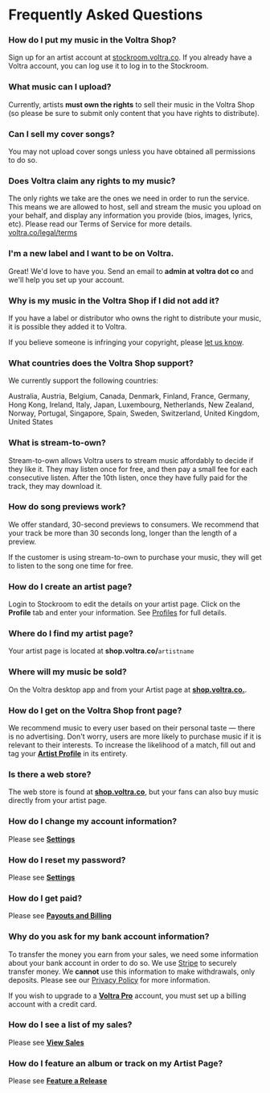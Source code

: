 # Frequently Asked Questions

### How do I put my music in the Voltra Shop?
Sign up for an artist account at [stockroom.voltra.co](https://stockroom.voltra.co). If you already have a Voltra account, you can log use it to log in to the Stockroom.

### What music can I upload?
Currently, artists **must own the rights** to sell their music in the Voltra Shop (so please be sure to submit only content that you have rights to distribute).

### Can I sell my cover songs?
You may not upload cover songs unless you have obtained all permissions to do so.

### Does Voltra claim any rights to my music?
The only rights we take are the ones we need in order to run the service. This means we are allowed to host, sell and stream the music you upload on your behalf, and display any information you provide (bios, images, lyrics, etc). Please read our Terms of Service for more details. [voltra.co/legal/terms](https://voltra.co/legal/terms)

### I'm a new label and I want to be on Voltra.
Great! We'd love to have you. Send an email to **admin at voltra dot co** and we'll help you set up your account.

### Why is my music in the Voltra Shop if I did not add it?
If you have a label or distributor who owns the right to distribute your music, it is possible they added it to Voltra.

If you believe someone is infringing your copyright, please [let us know](https://voltra.co/contact).

### What countries does the Voltra Shop support?
We currently support the following countries:

Australia, Austria, Belgium, Canada, Denmark, Finland, France, Germany, Hong Kong, Ireland, Italy, Japan, Luxembourg, Netherlands, New Zealand, Norway, Portugal, Singapore, Spain, Sweden, Switzerland, United Kingdom, United States

### What is stream-to-own?
Stream-to-own allows Voltra users to stream music affordably to decide if they like it. They may listen once for free, and then pay a small fee for each consecutive listen. After the 10th listen, once they have fully paid for the track, they may download it.

### How do song previews work?
We offer standard, 30-second previews to consumers. We recommend that your track be more than 30 seconds long, longer than the length of a preview.

If the customer is using stream-to-own to purchase your music, they will get to listen to the song one time for free.

### How do I create an artist page?
Login to Stockroom to edit the details on your artist page. Click on the **Profile** tab and enter your information. See [Profiles](/stockroom/profiles) for full details.

### Where do I find my artist page?
Your artist page is located at **shop.voltra.co/**`artistname`

### Where will my music be sold?
On the Voltra desktop app and from your Artist page at **[shop.voltra.co.](https://shop.voltra.co)**.

### How do I get on the Voltra Shop front page?
We recommend music to every user based on their personal taste — there is no advertising. Don't worry, users are more likely to purchase music if it is relevant to their interests. To increase the likelihood of a match, fill out and tag your **[Artist Profile](/stockroom/profiles)** in its entirety.

### Is there a web store?
The web store is found at **[shop.voltra.co](https://shop.voltra.co)**, but your fans can also buy music directly from your artist page.

### How do I change my account information?
Please see **[Settings](/stockroom/settings)**

### How do I reset my password?
Please see **[Settings](/stockroom/settings)**

### How do I get paid?
Please see **[Payouts and Billing](/stockroom/payouts-and-billing)**

### Why do you ask for my bank account information?
To transfer the money you earn from your sales, we need some information about your bank account in order to do so.
We use [Stripe](https://stripe.com/) to securely transfer money. We **cannot** use this information to make withdrawals, only deposits. Please see our [Privacy Policy](https://voltra.co/legal/privacy-policy/) for more information.

If you wish to upgrade to a **[Voltra Pro](/stockroom/voltra-pro)** account, you must set up a billing account with a credit card.

### How do I see a list of my sales?
Please see **[View Sales](/stockroom/view-sales)**

### How do I feature an album or track on my Artist Page?
Please see **[Feature a Release](/stockroom/upload-music/feature-a-release)**
